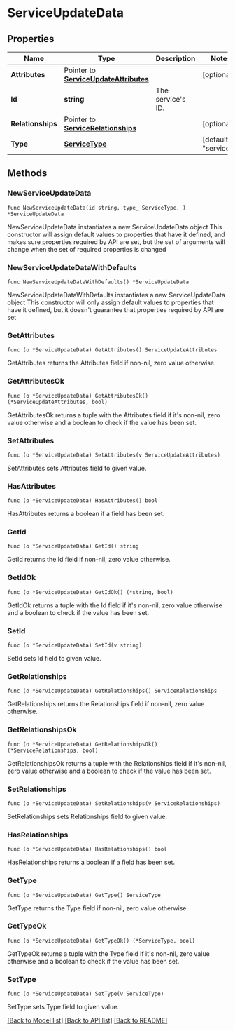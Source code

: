 # ServiceUpdateData

## Properties

Name | Type | Description | Notes
------------ | ------------- | ------------- | -------------
**Attributes** | Pointer to [**ServiceUpdateAttributes**](ServiceUpdateAttributes.md) |  | [optional] 
**Id** | **string** | The service&#39;s ID. | 
**Relationships** | Pointer to [**ServiceRelationships**](ServiceRelationships.md) |  | [optional] 
**Type** | [**ServiceType**](ServiceType.md) |  | [default to "services"]

## Methods

### NewServiceUpdateData

`func NewServiceUpdateData(id string, type_ ServiceType, ) *ServiceUpdateData`

NewServiceUpdateData instantiates a new ServiceUpdateData object
This constructor will assign default values to properties that have it defined,
and makes sure properties required by API are set, but the set of arguments
will change when the set of required properties is changed

### NewServiceUpdateDataWithDefaults

`func NewServiceUpdateDataWithDefaults() *ServiceUpdateData`

NewServiceUpdateDataWithDefaults instantiates a new ServiceUpdateData object
This constructor will only assign default values to properties that have it defined,
but it doesn't guarantee that properties required by API are set

### GetAttributes

`func (o *ServiceUpdateData) GetAttributes() ServiceUpdateAttributes`

GetAttributes returns the Attributes field if non-nil, zero value otherwise.

### GetAttributesOk

`func (o *ServiceUpdateData) GetAttributesOk() (*ServiceUpdateAttributes, bool)`

GetAttributesOk returns a tuple with the Attributes field if it's non-nil, zero value otherwise
and a boolean to check if the value has been set.

### SetAttributes

`func (o *ServiceUpdateData) SetAttributes(v ServiceUpdateAttributes)`

SetAttributes sets Attributes field to given value.

### HasAttributes

`func (o *ServiceUpdateData) HasAttributes() bool`

HasAttributes returns a boolean if a field has been set.

### GetId

`func (o *ServiceUpdateData) GetId() string`

GetId returns the Id field if non-nil, zero value otherwise.

### GetIdOk

`func (o *ServiceUpdateData) GetIdOk() (*string, bool)`

GetIdOk returns a tuple with the Id field if it's non-nil, zero value otherwise
and a boolean to check if the value has been set.

### SetId

`func (o *ServiceUpdateData) SetId(v string)`

SetId sets Id field to given value.


### GetRelationships

`func (o *ServiceUpdateData) GetRelationships() ServiceRelationships`

GetRelationships returns the Relationships field if non-nil, zero value otherwise.

### GetRelationshipsOk

`func (o *ServiceUpdateData) GetRelationshipsOk() (*ServiceRelationships, bool)`

GetRelationshipsOk returns a tuple with the Relationships field if it's non-nil, zero value otherwise
and a boolean to check if the value has been set.

### SetRelationships

`func (o *ServiceUpdateData) SetRelationships(v ServiceRelationships)`

SetRelationships sets Relationships field to given value.

### HasRelationships

`func (o *ServiceUpdateData) HasRelationships() bool`

HasRelationships returns a boolean if a field has been set.

### GetType

`func (o *ServiceUpdateData) GetType() ServiceType`

GetType returns the Type field if non-nil, zero value otherwise.

### GetTypeOk

`func (o *ServiceUpdateData) GetTypeOk() (*ServiceType, bool)`

GetTypeOk returns a tuple with the Type field if it's non-nil, zero value otherwise
and a boolean to check if the value has been set.

### SetType

`func (o *ServiceUpdateData) SetType(v ServiceType)`

SetType sets Type field to given value.



[[Back to Model list]](../README.md#documentation-for-models) [[Back to API list]](../README.md#documentation-for-api-endpoints) [[Back to README]](../README.md)


